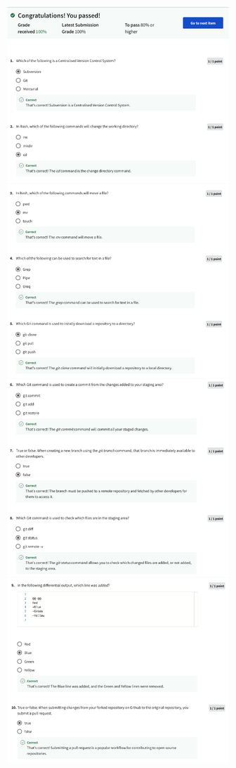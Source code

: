 ![Alt text](Screenshot%202566-04-13%20at%2013.04.27.png) ![Alt text](Screenshot%202566-04-13%20at%2013.04.37.png) ![Alt text](Screenshot%202566-04-13%20at%2013.04.45.png) ![Alt text](Screenshot%202566-04-13%20at%2013.04.55.png)